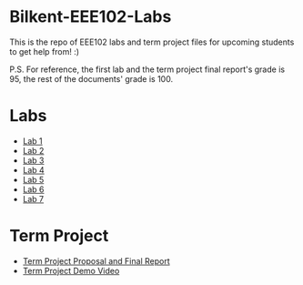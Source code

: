 # Bilkent-EEE102-Labs
This is the repo of EEE102 labs and term project files for upcoming students to get help from! :) 

P.S. For reference, the first lab and the term project final report's grade is 95, the rest of the documents' grade is 100.

# Labs
* [Lab 1](https://github.com/adazagyapan/Bilkent-EEE102-Digital-Logic-Design/tree/b8b4db8f1e934f783566973b60d4a61640132729/Lab%201)
* [Lab 2](https://github.com/adazagyapan/Bilkent-EEE102-Digital-Logic-Design/tree/b8b4db8f1e934f783566973b60d4a61640132729/Lab%202)
* [Lab 3](https://github.com/adazagyapan/Bilkent-EEE102-Digital-Logic-Design/tree/b8b4db8f1e934f783566973b60d4a61640132729/Lab%203)
* [Lab 4](https://github.com/adazagyapan/Bilkent-EEE102-Digital-Logic-Design/tree/b8b4db8f1e934f783566973b60d4a61640132729/Lab%204)
* [Lab 5](https://github.com/adazagyapan/Bilkent-EEE102-Digital-Logic-Design/tree/b8b4db8f1e934f783566973b60d4a61640132729/Lab%205)
* [Lab 6](https://github.com/adazagyapan/Bilkent-EEE102-Digital-Logic-Design/tree/b8b4db8f1e934f783566973b60d4a61640132729/Lab%206)
* [Lab 7](https://github.com/adazagyapan/Bilkent-EEE102-Digital-Logic-Design/tree/b8b4db8f1e934f783566973b60d4a61640132729/Lab%207)

# Term Project
* [Term Project Proposal and Final Report](https://github.com/adazagyapan/Bilkent-EEE102-Digital-Logic-Design/tree/b8b4db8f1e934f783566973b60d4a61640132729/Term%20Project)
* [Term Project Demo Video](https://www.youtube.com/watch?v=V25XWXNWTZE)
